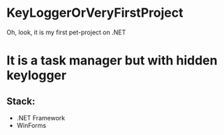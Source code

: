# KeyLoggerOrVeryFirstProject
Oh, look, it is my first pet-project on .NET

# It is a task manager but with hidden keylogger

## __Stack:__
+ .NET Framework
+ WinForms
